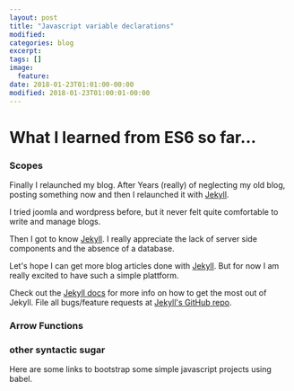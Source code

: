 ```yaml
---
layout: post
title: "Javascript variable declarations"
modified:
categories: blog
excerpt:
tags: []
image:
  feature:
date: 2018-01-23T01:01:00-00:00
modified: 2018-01-23T01:00:01-00:00
---
```


# What I learned from ES6 so far...

### Scopes


Finally I relaunched my blog. After Years (really) of neglecting my old blog, posting something now and then I relaunched it with [Jekyll](jekyll).

I tried joomla and wordpress before, but it never felt quite comfortable to write and manage blogs.

Then I got to know [Jekyll](jekyll). I really appreciate the lack of server side components and the absence of a database.

Let's hope I can get more blog articles done with [Jekyll](jekyll). But for now I am really excited to have such a simple plattform.


Check out the [Jekyll docs][jekyll] for more info on how to get the most out of Jekyll. File all bugs/feature requests at [Jekyll's GitHub repo][jekyll-gh].

### Arrow Functions

### other syntactic sugar

Here are some links to bootstrap some simple javascript projects using babel.

[jekyll-gh]: https://github.com/jekyll/jekyll
[jekyll]:    http://jekyllrb.com
